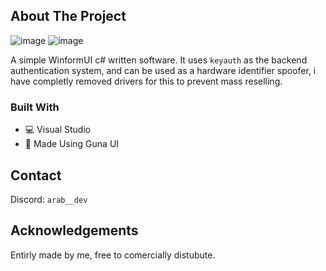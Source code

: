 

<!-- ABOUT THE PROJECT -->
## About The Project

![image](https://cdn.discordapp.com/attachments/1104828502794059810/1158493735001260132/Screenshot_2023-10-02_155837.png)
![image](https://cdn.discordapp.com/attachments/1104828502794059810/1158493734456017017/Screenshot_2023-10-02_155913.png)


A simple WinformUI c# written software. It uses `keyauth` as the backend authentication system, and can be used as a hardware identifier spoofer, i have completly removed drivers for this to prevent mass reselling. 

### Built With

* 💻 Visual Studio
* 🔮 Made Using Guna UI

## Contact
Discord: `arab__dev`



<!-- ACKNOWLEDGEMENTS -->
## Acknowledgements

Entirly made by me, free to comercially distubute.

